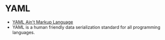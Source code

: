# YAML

* [YAML Ain't Markup Language](https://yaml.org/)
* YAML is a human friendly data serialization standard for all programming languages.


